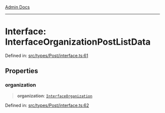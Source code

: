 [Admin Docs](/)

***

# Interface: InterfaceOrganizationPostListData

Defined in: [src/types/Post/interface.ts:61](https://github.com/PalisadoesFoundation/talawa-admin/blob/main/src/types/Post/interface.ts#L61)

## Properties

### organization

> **organization**: [`InterfaceOrganization`](InterfaceOrganization.md)

Defined in: [src/types/Post/interface.ts:62](https://github.com/PalisadoesFoundation/talawa-admin/blob/main/src/types/Post/interface.ts#L62)

